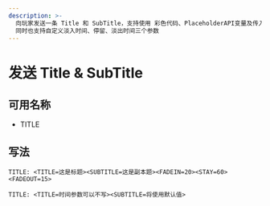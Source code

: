 ```yaml
---
description: >-
  向玩家发送一条 Title 和 SubTitle，支持使用 彩色代码、PlaceholderAPI变量及传入菜单的参数.
  同时也支持自定义淡入时间、停留、淡出时间三个参数
---
```


# 发送 Title & SubTitle

## 可用名称

* TITLE

## 写法

```
TITLE: <TITLE=这是标题><SUBTITLE=这是副本题><FADEIN=20><STAY=60><FADEOUT=15>
```

```
TITLE: <TITLE=时间参数可以不写><SUBTITLE=将使用默认值>
```

